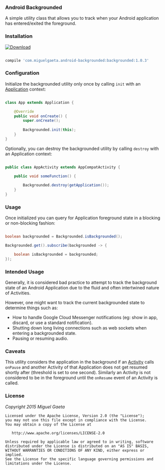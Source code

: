 ### Android Backgrounded

A simple utility class that allows you to track when your Android application has entered/exited the foreground.

### Installation

[![Download](https://api.bintray.com/packages/mrkcsc/maven/com.miguelgaeta.backgrounded/images/download.svg)](https://bintray.com/mrkcsc/maven/com.miguelgaeta.backgrounded/_latestVersion)

```groovy

compile 'com.miguelgaeta.android-backgrounded:backgrounded:1.0.3'

```

### Configuration

Initialize the backgrounded utility only once by calling `init` with an [Application](http://developer.android.com/reference/android/app/Application.html) context:

```java

class App extends Application {

    @Override
    public void onCreate() {
        super.onCreate();
        
        Backgrounded.init(this);
    }
}

```

Optionally, you can destroy the backgrounded utility by calling `destroy` with an Application context:

```java

public class AppActivity extends AppCompatActivity {

    public void someFunction() {
    
        Backgrounded.destroy(getApplication());
    }
}

```

### Usage

Once initialized you can query for Application foreground state in a blocking or non-blocking fashion:

```java

boolean backgrounded = Backgrounded.isBackgrounded();

Backgrounded.get().subscribe(backgrounded -> {

    boolean isBackgrounded = backgrounded;
});

```

### Intended Usage

Generally, it is considered bad practice to attempt to track the background state of an Android Application due to the fluid and often intertwined nature of Activities.

However, one might want to track the current backgrounded state to determine things such as:

* How to handle Google Cloud Messenger notifications (eg: show in app, discard, or use a standard notification).
* Shutting down long living connections such as web sockets when entering a backgrounded state.
* Pausing or resuming audio.

### Caveats

This utility considers the application in the background if an [Activity](http://developer.android.com/reference/android/app/Activity.html) calls `onPause` and another Activity of that Application does not get resumed shortly after (threshold is set to one second).  Similarly an Activity is not considered to be in the foreground until the `onResume` event of an Activity is called.

### License

*Copyright 2015 Miguel Gaeta*

    Licensed under the Apache License, Version 2.0 (the "License");
    you may not use this file except in compliance with the License.
    You may obtain a copy of the License at

       http://www.apache.org/licenses/LICENSE-2.0

    Unless required by applicable law or agreed to in writing, software
    distributed under the License is distributed on an "AS IS" BASIS,
    WITHOUT WARRANTIES OR CONDITIONS OF ANY KIND, either express or implied.
    See the License for the specific language governing permissions and
    limitations under the License.
